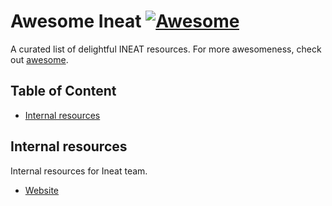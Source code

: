 # Awesome Ineat [![Awesome](https://cdn.rawgit.com/sindresorhus/awesome/d7305f38d29fed78fa85652e3a63e154dd8e8829/media/badge.svg)](https://github.com/sindresorhus/awesome)

A curated list of delightful INEAT resources. For more awesomeness, check out [awesome](https://github.com/sindresorhus/awesome).

## Table of Content

- [Internal resources](#internal-resources)

## Internal resources

Internal resources for Ineat team.

 - [Website](http://ineat-group.com/)
 
